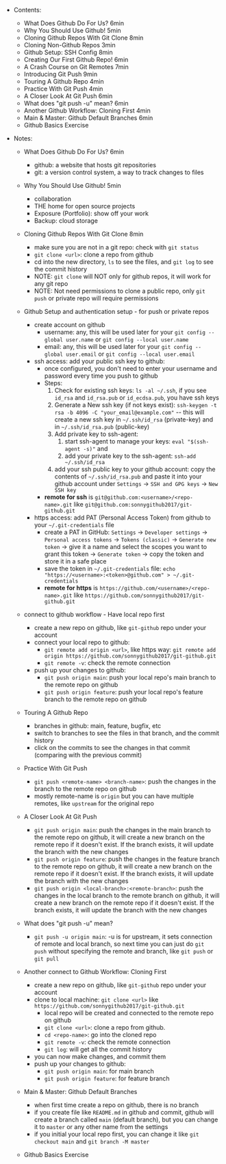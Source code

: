 * Contents:
  * What Does Github Do For Us? 6min
  * Why You Should Use Github! 5min
  * Cloning Github Repos With Git Clone 8min
  * Cloning Non-Github Repos 3min
  * Github Setup: SSH Config 8min
  * Creating Our First Github Repo! 6min
  * A Crash Course on Git Remotes 7min
  * Introducing Git Push 9min
  * Touring A Github Repo 4min
  * Practice With Git Push 4min
  * A Closer Look At Git Push 6min
  * What does "git push -u" mean? 6min
  * Another Github Workflow: Cloning First 4min
  * Main & Master: Github Default Branches 6min
  * Github Basics Exercise


* Notes:
  * What Does Github Do For Us? 6min
    * github: a website that hosts git repositories
    * git: a version control system, a way to track changes to files
  * Why You Should Use Github! 5min
    * collaboration
    * THE home for open source projects
    * Exposure (Portfolio): show off your work
    * Backup: cloud storage
  * Cloning Github Repos With Git Clone 8min
    * make sure you are not in a git repo: check with `git status`
    * `git clone <url>`: clone a repo from github
    * cd into the new directory, `ls` to see the files, and `git log` to see the commit history
    * NOTE: `git clone` will NOT only for github repos, it will work for any git repo
    * NOTE: Not need permissions to clone a public repo, only `git push` or private repo will require permissions
  * Github Setup and authentication setup - for push or private repos
    * create account on github
      * username: any, this will be used later for your `git config --global user.name` or  `git config --local user.name`
      * email: any, this will be used later for your `git config --global user.email` or `git config --local user.email`
    * ssh access: add your public ssh key to github:
      * once configured, you don't need to enter your username and password every time you push to github
      * Steps:
        1) Check for existing ssh keys: `ls -al ~/.ssh`, if you see `id_rsa` and `id_rsa.pub` or `id_ecdsa.pub`, you have ssh keys
        2) Generate a New ssh key (if not keys exist):  `ssh-keygen -t rsa -b 4096 -C "your_email@example.com"` -- this will create a new ssh key in `~/.ssh/id_rsa` (private-key) and  in `~/.ssh/id_rsa.pub` (public-key)
        3) Add private key to ssh-agent:
           1)  start ssh-agent to manage your keys: `eval "$(ssh-agent -s)"` and
           2)  add your private key to the ssh-agent: `ssh-add ~/.ssh/id_rsa`
        4) add your ssh public key to your github account: copy the contents of `~/.ssh/id_rsa.pub` and paste it into your github account under `Settings` -> `SSH and GPG keys` -> `New SSH key`
      * **remote for ssh** is `git@github.com:<username>/<repo-name>.git` like `git@github.com:sonnygithub2017/git-github.git`
    * https access: add PAT (Personal Access Token) from github to your `~/.git-credentials` file
      - create a PAT in GitHub: `Settings` -> `Developer settings` -> `Personal access tokens` -> `Tokens (classic)` -> `Generate new token` -> give it a name and select the scopes you want to grant this token -> `Generate token` -> copy the token and store it in a safe place
      - save the token in `~/.git-credentials` file: `echo "https://<username>:<token>@github.com" > ~/.git-credentials`
      - **remote for https** is `https://github.com/<username>/<repo-name>.git` like `https://github.com/sonnygithub2017/git-github.git`

  * connect to github workflow - Have local repo first
    * create a new repo on github, like `git-github` repo under your account
    * connect your local repo to github:
      * `git remote add origin <url>`, like https way: `git remote add origin https://github.com/sonnygithub2017/git-github.git`
      * `git remote -v`: check the remote connection
    * push up your changes to github:
      * `git push origin main`: push your local repo's main branch to the remote repo on github
      * `git push origin feature`: push your local repo's feature branch to the remote repo on github
  * Touring A Github Repo
    * branches in github: main, feature, bugfix, etc
    * switch to branches to see the files in that branch, and the commit history
    * click on the commits to see the changes in that commit (comparing with the previous commit)
  * Practice With Git Push
    * `git push <remote-name> <branch-name>`: push the changes in the branch to the remote repo on github
    * mostly remote-name is `origin` but you can have multiple remotes, like `upstream` for the original repo
  * A Closer Look At Git Push
    * `git push origin main`: push the changes in the main branch to the remote repo on github, it will create a new branch on the remote repo if it doesn't exist. If the branch exists, it will update the branch with the new changes
    * `git push origin feature`: push the changes in the feature branch to the remote repo on github, it will create a new branch on the remote repo if it doesn't exist. If the branch exists, it will update the branch with the new changes
    * `git push origin <local-branch>:<remote-branch>`: push the changes in the local branch to the remote branch on github, it will create a new branch on the remote repo if it doesn't exist. If the branch exists, it will update the branch with the new changes
  * What does "git push -u" mean?
    * `git push -u origin main`: -u is for upstream, it sets connection of remote and local branch, so next time you can just do `git push` without specifying the remote and branch, like `git push` or `git pull`
  * Another connect to Github Workflow: Cloning First
    * create a new repo on github, like `git-github` repo under your account
    * clone to local machine: `git clone <url>` like `https://github.com/sonnygithub2017/git-github.git`
      * local repo will be created and connected to the remote repo on github
      * `git clone <url>`: clone a repo from github.
      * `cd <repo-name>`: go into the cloned repo
      * `git remote -v`: check the remote connection
      * `git log`: will get all the commit history
    * you can now make changes, and commit them
    * push up your changes to github:
      * `git push origin main`: for main branch
      * `git push origin feature`: for feature branch
  * Main & Master: Github Default Branches
    * when first time create a repo on github, there is no branch
    * if you create file like `README.md` in github and commit, github will create a branch called `main` (default branch), but you can change it to `master` or any other name from the settings
    * if you initial your local repo first, you can change it like `git checkout main` and  `git branch -M master`
  * Github Basics Exercise